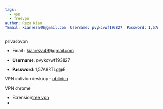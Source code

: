 ```yaml
---
tags:
  - vpn
  - freevpn
author: Reza Kian
"Email: kianreza49@gmail.com  Username: pvykcvwf193827  Password: 1,57A8RTLg@E":
---
```


 privadovpn 



- Email :  kianreza49@gmail.com

- **Username:** pvykcvwf193827 

- **Password:**  1,57A8RTLg@E



VPN oblivion desktop
	- [oblivion](https://github.com/bepass-org/oblivion-desktop/releases)

VPN chrome
 - Exrension[free vpn](https://chromewebstore.google.com/detail/free-vpn-for-chrome-vpn-p/majdfhpaihoncoakbjgbdhglocklcgno?hl=en)
 - 